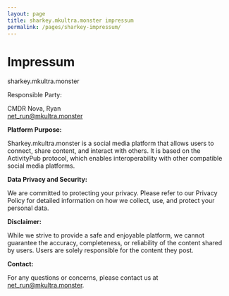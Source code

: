 ```yaml
---
layout: page
title: sharkey.mkultra.monster impressum
permalink: /pages/sharkey-impressum/
---
```


<h1>Impressum</h1>
sharkey.mkultra.monster

Responsible Party:

CMDR Nova, Ryan<br>
net_run@mkultra.monster

<b>Platform Purpose:</b>

Sharkey.mkultra.monster is a social media platform that allows users to connect, share content, and interact with others. It is based on the ActivityPub protocol, which enables interoperability with other compatible social media platforms.

<b>Data Privacy and Security:</b>

We are committed to protecting your privacy. Please refer to our Privacy Policy for detailed information on how we collect, use, and protect your personal data.

<b>Disclaimer:</b>

While we strive to provide a safe and enjoyable platform, we cannot guarantee the accuracy, completeness, or reliability of the content shared by users. Users are solely responsible for the content they post.

<b>Contact:</b>

For any questions or concerns, please contact us at <a href="mailto:net_run@mkultra.monster">net_run@mkultra.monster</a>.